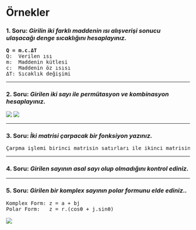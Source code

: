 # Örnekler

### 1. Soru: <i>Girilin iki farklı maddenin ısı alışverişi sonucu ulaşacağı denge sıcaklığını hesaplayınız.</i>

<pre>
<b>Q = m.c.ΔT</b>
Q:  Verilen ısı
m:  Maddenin kütlesi
c:  Maddenin öz ısısı
ΔT: Sıcaklık değişimi
</pre>

---

### 2. Soru: <i>Girilen iki sayı ile permütasyon ve kombinasyon hesaplayınız.</i>

<img src="https://www.hesaplama.net/images/permutasyon.png">
<img src="https://www.hesaplama.net/images/kombinasyon.png">

---

### 3. Soru: <i>İki matrisi çarpacak bir fonksiyon yazınız.</i>

<pre>
Çarpma işlemi birinci matrisin satırları ile ikinci matrisin sütunları çarpılıp toplanarak yapılır.
</pre>

---

### 4. Soru: <i>Girilen sayının asal sayı olup olmadığını kontrol ediniz.</i>

---

### 5. Soru: <i>Girilen bir komplex sayının polar formunu elde ediniz..</i>

<pre>
Komplex Form: z = a + bj
Polar Form:   z = r.(cosθ + j.sinθ)

<img src="https://www.varsitytutors.com/assets/vt-hotmath-legacy/hotmath_help/topics/polar-form-of-a-complex-number/polar-form-of-cn.gif">
</pre>
